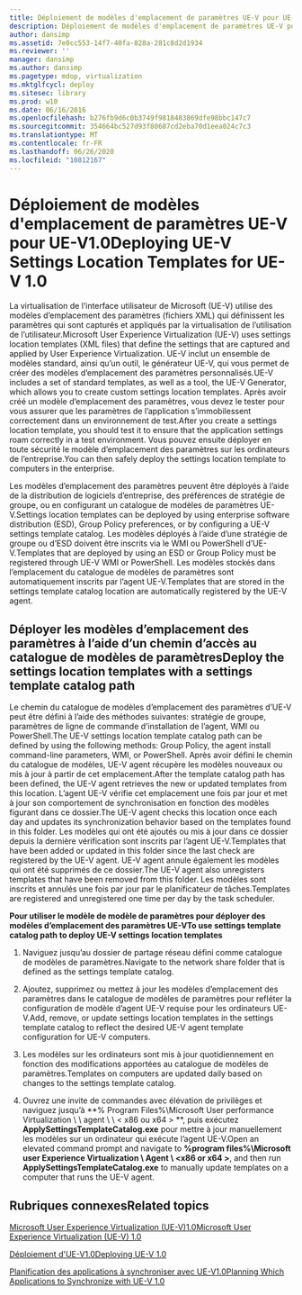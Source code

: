 ```yaml
---
title: Déploiement de modèles d'emplacement de paramètres UE-V pour UE-V1.0
description: Déploiement de modèles d'emplacement de paramètres UE-V pour UE-V1.0
author: dansimp
ms.assetid: 7e0cc553-14f7-40fa-828a-281c8d2d1934
ms.reviewer: ''
manager: dansimp
ms.author: dansimp
ms.pagetype: mdop, virtualization
ms.mktglfcycl: deploy
ms.sitesec: library
ms.prod: w10
ms.date: 06/16/2016
ms.openlocfilehash: b276fb9d6c0b3749f9818483869dfe98bbc147c7
ms.sourcegitcommit: 354664bc527d93f80687cd2eba70d1eea024c7c3
ms.translationtype: MT
ms.contentlocale: fr-FR
ms.lasthandoff: 06/26/2020
ms.locfileid: "10812167"
---
```

# <span data-ttu-id="5b115-103">Déploiement de modèles d'emplacement de paramètres UE-V pour UE-V1.0</span><span class="sxs-lookup"><span data-stu-id="5b115-103">Deploying UE-V Settings Location Templates for UE-V 1.0</span></span>


<span data-ttu-id="5b115-104">La virtualisation de l’interface utilisateur de Microsoft (UE-V) utilise des modèles d’emplacement des paramètres (fichiers XML) qui définissent les paramètres qui sont capturés et appliqués par la virtualisation de l’utilisation de l’utilisateur.</span><span class="sxs-lookup"><span data-stu-id="5b115-104">Microsoft User Experience Virtualization (UE-V) uses settings location templates (XML files) that define the settings that are captured and applied by User Experience Virtualization.</span></span> <span data-ttu-id="5b115-105">UE-V inclut un ensemble de modèles standard, ainsi qu’un outil, le générateur UE-V, qui vous permet de créer des modèles d’emplacement des paramètres personnalisés.</span><span class="sxs-lookup"><span data-stu-id="5b115-105">UE-V includes a set of standard templates, as well as a tool, the UE-V Generator, which allows you to create custom settings location templates.</span></span> <span data-ttu-id="5b115-106">Après avoir créé un modèle d’emplacement des paramètres, vous devez le tester pour vous assurer que les paramètres de l’application s’immobilessent correctement dans un environnement de test.</span><span class="sxs-lookup"><span data-stu-id="5b115-106">After you create a settings location template, you should test it to ensure that the application settings roam correctly in a test environment.</span></span> <span data-ttu-id="5b115-107">Vous pouvez ensuite déployer en toute sécurité le modèle d’emplacement des paramètres sur les ordinateurs de l’entreprise.</span><span class="sxs-lookup"><span data-stu-id="5b115-107">You can then safely deploy the settings location template to computers in the enterprise.</span></span>

<span data-ttu-id="5b115-108">Les modèles d’emplacement des paramètres peuvent être déployés à l’aide de la distribution de logiciels d’entreprise, des préférences de stratégie de groupe, ou en configurant un catalogue de modèles de paramètres UE-V.</span><span class="sxs-lookup"><span data-stu-id="5b115-108">Settings location templates can be deployed by using enterprise software distribution (ESD), Group Policy preferences, or by configuring a UE-V settings template catalog.</span></span> <span data-ttu-id="5b115-109">Les modèles déployés à l’aide d’une stratégie de groupe ou d’ESD doivent être inscrits via le WMI ou PowerShell d’UE-V.</span><span class="sxs-lookup"><span data-stu-id="5b115-109">Templates that are deployed by using an ESD or Group Policy must be registered through UE-V WMI or PowerShell.</span></span> <span data-ttu-id="5b115-110">Les modèles stockés dans l’emplacement du catalogue de modèles de paramètres sont automatiquement inscrits par l’agent UE-V.</span><span class="sxs-lookup"><span data-stu-id="5b115-110">Templates that are stored in the settings template catalog location are automatically registered by the UE-V agent.</span></span>

## <span data-ttu-id="5b115-111">Déployer les modèles d’emplacement des paramètres à l’aide d’un chemin d’accès au catalogue de modèles de paramètres</span><span class="sxs-lookup"><span data-stu-id="5b115-111">Deploy the settings location templates with a settings template catalog path</span></span>


<span data-ttu-id="5b115-112">Le chemin du catalogue de modèles d’emplacement des paramètres d’UE-V peut être défini à l’aide des méthodes suivantes: stratégie de groupe, paramètres de ligne de commande d’installation de l’agent, WMI ou PowerShell.</span><span class="sxs-lookup"><span data-stu-id="5b115-112">The UE-V settings location template catalog path can be defined by using the following methods: Group Policy, the agent install command-line parameters, WMI, or PowerShell.</span></span> <span data-ttu-id="5b115-113">Après avoir défini le chemin du catalogue de modèles, UE-V agent récupère les modèles nouveaux ou mis à jour à partir de cet emplacement.</span><span class="sxs-lookup"><span data-stu-id="5b115-113">After the template catalog path has been defined, the UE-V agent retrieves the new or updated templates from this location.</span></span> <span data-ttu-id="5b115-114">L’agent UE-V vérifie cet emplacement une fois par jour et met à jour son comportement de synchronisation en fonction des modèles figurant dans ce dossier.</span><span class="sxs-lookup"><span data-stu-id="5b115-114">The UE-V agent checks this location once each day and updates its synchronization behavior based on the templates found in this folder.</span></span> <span data-ttu-id="5b115-115">Les modèles qui ont été ajoutés ou mis à jour dans ce dossier depuis la dernière vérification sont inscrits par l’agent UE-V.</span><span class="sxs-lookup"><span data-stu-id="5b115-115">Templates that have been added or updated in this folder since the last check are registered by the UE-V agent.</span></span> <span data-ttu-id="5b115-116">UE-V agent annule également les modèles qui ont été supprimés de ce dossier.</span><span class="sxs-lookup"><span data-stu-id="5b115-116">The UE-V agent also unregisters templates that have been removed from this folder.</span></span> <span data-ttu-id="5b115-117">Les modèles sont inscrits et annulés une fois par jour par le planificateur de tâches.</span><span class="sxs-lookup"><span data-stu-id="5b115-117">Templates are registered and unregistered one time per day by the task scheduler.</span></span>

**<span data-ttu-id="5b115-118">Pour utiliser le modèle de modèle de paramètres pour déployer des modèles d’emplacement des paramètres UE-V</span><span class="sxs-lookup"><span data-stu-id="5b115-118">To use settings template catalog path to deploy UE-V settings location templates</span></span>**

1.  <span data-ttu-id="5b115-119">Naviguez jusqu’au dossier de partage réseau défini comme catalogue de modèles de paramètres.</span><span class="sxs-lookup"><span data-stu-id="5b115-119">Navigate to the network share folder that is defined as the settings template catalog.</span></span>

2.  <span data-ttu-id="5b115-120">Ajoutez, supprimez ou mettez à jour les modèles d’emplacement des paramètres dans le catalogue de modèles de paramètres pour refléter la configuration de modèle d’agent UE-V requise pour les ordinateurs UE-V.</span><span class="sxs-lookup"><span data-stu-id="5b115-120">Add, remove, or update settings location templates in the settings template catalog to reflect the desired UE-V agent template configuration for UE-V computers.</span></span>

3.  <span data-ttu-id="5b115-121">Les modèles sur les ordinateurs sont mis à jour quotidiennement en fonction des modifications apportées au catalogue de modèles de paramètres.</span><span class="sxs-lookup"><span data-stu-id="5b115-121">Templates on computers are updated daily based on changes to the settings template catalog.</span></span>

4.  <span data-ttu-id="5b115-122">Ouvrez une invite de commandes avec élévation de privilèges et naviguez jusqu’à \*\*% Program Files%\\Microsoft User performance Virtualization \ \ agent \ \ &lt; x86 ou x64 &gt; \*\*, puis exécutez **ApplySettingsTemplateCatalog.exe** pour mettre à jour manuellement les modèles sur un ordinateur qui exécute l’agent UE-V.</span><span class="sxs-lookup"><span data-stu-id="5b115-122">Open an elevated command prompt and navigate to **%program files%\\Microsoft user Experience Virtualization \\ Agent \\ &lt;x86 or x64 &gt;**, and then run **ApplySettingsTemplateCatalog.exe** to manually update templates on a computer that runs the UE-V agent.</span></span>

## <span data-ttu-id="5b115-123">Rubriques connexes</span><span class="sxs-lookup"><span data-stu-id="5b115-123">Related topics</span></span>


[<span data-ttu-id="5b115-124">Microsoft User Experience Virtualization (UE-V)1.0</span><span class="sxs-lookup"><span data-stu-id="5b115-124">Microsoft User Experience Virtualization (UE-V) 1.0</span></span>](index.md)

[<span data-ttu-id="5b115-125">Déploiement d'UE-V1.0</span><span class="sxs-lookup"><span data-stu-id="5b115-125">Deploying UE-V 1.0</span></span>](deploying-ue-v-10.md)

[<span data-ttu-id="5b115-126">Planification des applications à synchroniser avec UE-V1.0</span><span class="sxs-lookup"><span data-stu-id="5b115-126">Planning Which Applications to Synchronize with UE-V 1.0</span></span>](planning-which-applications-to-synchronize-with-ue-v-10.md)

 

 





